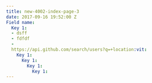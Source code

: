 ```yaml
---
title: new-4002-index-page-3
date: 2017-09-16 19:52:00 Z
Field name:
  Key 1:
  - dsff
  - fdfdf
  - 
  https://api.github.com/search/users?q=+location:vit:
    Key 1:
      Key 1:
        Key 1:
          Key 1: 
---
```


